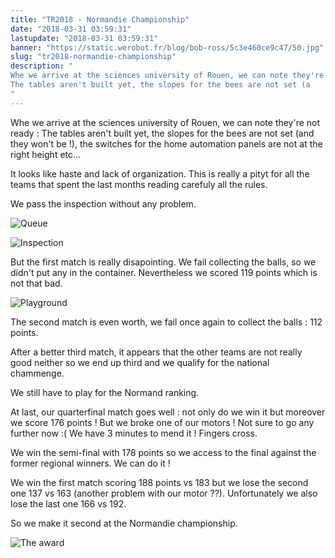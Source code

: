 ```yaml
---
title: "TR2018 - Normandie Championship"
date: "2018-03-31 03:59:31"
lastupdate: "2018-03-31 03:59:31"
banner: "https://static.werobot.fr/blog/bob-ross/5c3e460ce9c47/50.jpg"
slug: "tr2018-normandie-championship"
description: " 
Whe we arrive at the sciences university of Rouen, we can note they're not ready :
The tables aren't built yet, the slopes for the bees are not set (a
"
---
```

Whe we arrive at the sciences university of Rouen, we can note they're not ready :
The tables aren't built yet, the slopes for the bees are not set (and they won't be !), the switches for the home automation panels are not at the right height etc...

It looks like haste and lack of organization. This is really a pityt for all the teams that spent the last months reading carefuly all the rules.

We pass the inspection without any problem.

![Queue](https://static.werobot.fr/blog/bob-ross/5c3e4610181c4/50.jpg "Queue")

![Inspection](https://static.werobot.fr/blog/bob-ross/5c3e4612af1c6/50.jpg "Inspection")

But the first match is really disapointing. We fail collecting the balls, so we didn't put any in the container. Nevertheless we scored 119 points which is not that bad.

![Playground](https://static.werobot.fr/blog/bob-ross/5c3e461983b0d/50.jpg "Playground")

The second match is even worth, we fail once again to collect the balls : 112 points.

After a better third match, it appears that the other teams are not really good neither so we end up third and we qualify for the national chammenge.

We still have to play for the Normand ranking.

At last, our quarterfinal match goes well : not only do we win it but moreover we score 176 points ! 
But we broke one of our motors ! Not sure to go any further now :(
We have 3 minutes to mend it ! Fingers cross.

We win the semi-final with 178 points so we access to the final against the former regional winners.
We can do it !

We win the first match scoring 188 points vs 183 but we lose the second one 137 vs 163 (another problem with our motor ??).
Unfortunately we also lose the last one 166 vs 192.

So we make it second at the Normandie championship.

![The award](https://static.werobot.fr/blog/bob-ross/5c3e460ce9c47/50.jpg "The award")
    